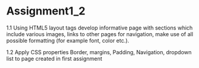 # Assignment1_2
1.1 Using HTML5 layout tags develop informative page with sections which include various
images, links to other pages for navigation, make use of all possible formatting (for
example font, color etc.).

1.2 Apply CSS properties Border, margins, Padding, Navigation, dropdown list to page
created in first assignment
